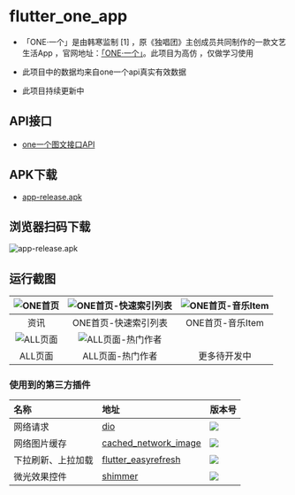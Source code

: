 # flutter_one_app

- 「ONE·一个」是由韩寒监制 [1]  ，原《独唱团》主创成员共同制作的一款文艺生活App ，官网地址：[「ONE·一个」](http://wufazhuce.com/)。此项目为高仿 ，仅做学习使用

-  此项目中的数据均来自one一个api真实有效数据

-  此项目持续更新中


## API接口

- [one一个图文接口API](http://www.limuyang.cc/one-api-collect/#/?id=one%c2%b7%e4%b8%80%e4%b8%aa)

## APK下载
- [app-release.apk](https://github.com/joudev/flutter-one-app/raw/master/apk/app-release.apk)
## 浏览器扫码下载
![app-release.apk](https://github.com/joudev/flutter-one-app/blob/master/screenshots/qrcode.png)

## 运行截图

| ![ONE首页](https://github.com/joudev/flutter-one-app/blob/master/screenshots/Snipaste_2019-10-11_10-41-58.png) | ![ONE首页-快速索引列表](https://github.com/joudev/flutter-one-app/blob/master/screenshots/Snipaste_2019-10-11_10-42-05.png) | ![ONE首页-音乐Item](https://github.com/joudev/flutter-one-app/blob/master/screenshots/Snipaste_2019-10-11_10-42-16.png) |
| :----------------------------------------------------------: | :----------------------------------------------------------: | :----------------------------------------------------------: |
|                             资讯                             |                     ONE首页-快速索引列表                     |                       ONE首页-音乐Item                       |
| ![ALL页面](https://github.com/joudev/flutter-one-app/blob/master/screenshots/Snipaste_2019-10-11_10-42-26.png) | ![ALL页面-热门作者](https://github.com/joudev/flutter-one-app/blob/master/screenshots/Snipaste_2019-10-11_10-42-32.png) |                                                              |
|                           ALL页面                            |                       ALL页面-热门作者                       |                         更多待开发中                         |



### 使用到的第三方插件


| 名称               | 地址                                                         | 版本号                                                     |
| :----------------- | :----------------------------------------------------------- | :--------------------------------------------------------- |
| 网络请求           | [dio](https://pub.dartlang.org/packages/dio)                 | ![](https://img.shields.io/pub/v/dio.svg)                  |
| 网络图片缓存       | [cached_network_image](https://pub.dev/packages/cached_network_image) | ![](https://img.shields.io/pub/v/cached_network_image.svg) |
| 下拉刷新、上拉加载 | [flutter_easyrefresh](https://pub.dev/packages/flutter_easyrefresh) | ![](https://img.shields.io/pub/v/flutter_easyrefresh.svg)  |
| 微光效果控件       | [shimmer](https://pub.dev/packages/shimmer)                  | ![](https://img.shields.io/pub/v/shimmer.svg)              |

